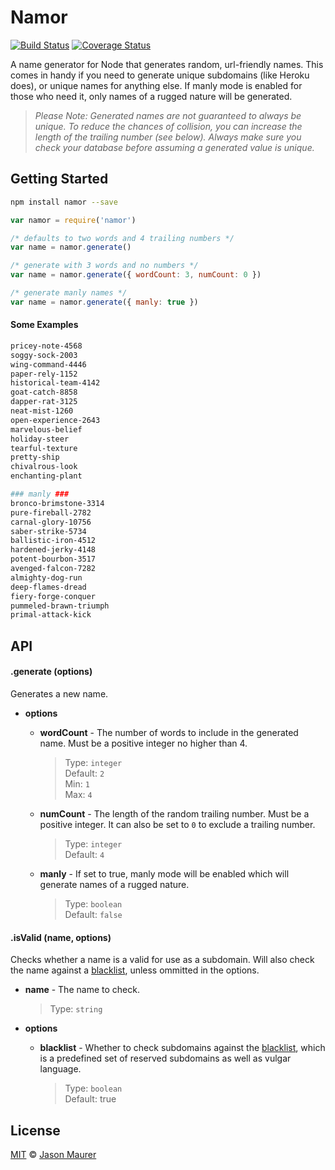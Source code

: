 # Namor

[![Build Status](https://travis-ci.org/jsonmaur/namor.svg?branch=master)](https://travis-ci.org/jsonmaur/namor)
[![Coverage Status](https://coveralls.io/repos/github/jsonmaur/namor/badge.svg?branch=master)](https://coveralls.io/github/jsonmaur/namor?branch=master)

A name generator for Node that generates random, url-friendly names. This comes in handy if you need to generate unique subdomains (like Heroku does), or unique names for anything else. If manly mode is enabled for those who need it, only names of a rugged nature will be generated.

> *Please Note: Generated names are not guaranteed to always be unique. To reduce the chances of collision, you can increase the length of the trailing number (see below). Always make sure you check your database before assuming a generated value is unique.*

## Getting Started

```bash
npm install namor --save
```

```javascript
var namor = require('namor')

/* defaults to two words and 4 trailing numbers */
var name = namor.generate()

/* generate with 3 words and no numbers */
var name = namor.generate({ wordCount: 3, numCount: 0 })

/* generate manly names */
var name = namor.generate({ manly: true })
```

#### Some Examples

```bash
pricey-note-4568
soggy-sock-2003
wing-command-4446
paper-rely-1152
historical-team-4142
goat-catch-8858
dapper-rat-3125
neat-mist-1260
open-experience-2643
marvelous-belief
holiday-steer
tearful-texture
pretty-ship
chivalrous-look
enchanting-plant

### manly ###
bronco-brimstone-3314
pure-fireball-2782
carnal-glory-10756
saber-strike-5734
ballistic-iron-4512
hardened-jerky-4148
potent-bourbon-3517
avenged-falcon-7282
almighty-dog-run
deep-flames-dread
fiery-forge-conquer
pummeled-brawn-triumph
primal-attack-kick
```

## API

#### .generate (options)

Generates a new name.

- **options**
  - **wordCount** - The number of words to include in the generated name. Must be a positive integer no higher than 4.

    > Type: `integer`  
    > Default: `2`  
    > Min: `1`  
    > Max: `4`

  - **numCount** - The length of the random trailing number. Must be a positive integer. It can also be set to `0` to exclude a trailing number.

    > Type: `integer`  
    > Default: `4`

  - **manly** - If set to true, manly mode will be enabled which will generate names of a rugged nature.

    > Type: `boolean`  
    > Default: `false`

#### .isValid (name, options)

Checks whether a name is a valid for use as a subdomain. Will also check the name against a [blacklist](data/blacklist.txt), unless ommitted in the options.

- **name** - The name to check.

  > Type: `string`  

- **options**
  - **blacklist** - Whether to check subdomains against the [blacklist](data/blacklist.txt), which is a predefined set of reserved subdomains as well as vulgar language.

    > Type: `boolean`  
    > Default: true

## License

[MIT](license) © [Jason Maurer](http://maur.co)
